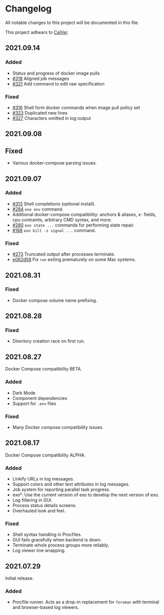 # Changelog

All notable changes to this project will be documented in this file.

This project adhears to [CalVer](./doc/versioning.md).

## 2021.09.14

### Added

- Status and progress of docker image pulls
- [#318](https://github.com/deref/exo/pull/318) Aligned job messages
- [#321](https://github.com/deref/exo/pull/321) Add command to edit raw specification

### Fixed

- [#316](https://github.com/deref/exo/pull/316) Shell form docker commands when image pull policy set
- [#323](https://github.com/deref/exo/pull/323) Duplicated new lines
- [#327](https://github.com/deref/exo/issues/327) Characters omitted in log output

## 2021.09.08

## Fixed

- Various docker-compose parsing issues.


## 2021.09.07

### Added

- [#313](https://github.com/deref/exo/pull/213) Shell completions (optional install).
- [#284](https://github.com/deref/exo/pull/284) `exo env` command.
- Additional docker-compose compatibility: anchors & aliases, x- fields, cpu
  contraints, arbitrary CMD syntax, and more.
- [#280](https://github.com/deref/exo/pull/280) `exo state ...` commands for performing state repair.
- [#188](https://github.com/deref/exo/issues/188) `exo kill -s signal ...` command.

### Fixed

- [#273](https://github.com/deref/exo/pull/273) Truncated output after processes terminate.
- [e062d58](https://github.com/deref/exo/commit/e062d589fec56fcbefc777444eb6d1ac4ddf0d7d) Fix `run` exiting prematurely on some Mac systems.


## 2021.08.31

### Fixed

- Docker compose volume name prefixing.

## 2021.08.28

### Fixed

- Directory creation race on first run.


## 2021.08.27

Docker Compose compatibility BETA.

### Added

- Dark Mode
- Component dependencies
- Support for `.env` files

### Fixed

- Many Docker compose compatibility issues.


## 2021.08.17

Docker Compose compatibility ALPHA.

### Added

- Linkify URLs in log messages.
- Support colors and other text attributes in log messages.
- Job system for reporting parallel task progress.
- exo²: Use the current version of exo to develop the next version of exo.
- Log filtering in GUI.
- Process status details screens.
- Overhauled look and feel.

### Fixed

- Shell syntax handling in Procfiles.
- GUI fails gracefully when backend is down.
- Terminate whole process groups more reliably.
- Log viewer line wrapping.


## 2021.07.29

Initial release.

### Added

- Procfile runner. Acts as a drop-in replacement for `foreman` with terminal
  and browser-based log viewers.
